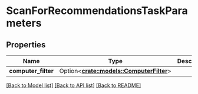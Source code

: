 # ScanForRecommendationsTaskParameters

## Properties

Name | Type | Description | Notes
------------ | ------------- | ------------- | -------------
**computer_filter** | Option<[**crate::models::ComputerFilter**](ComputerFilter.md)> |  | [optional]

[[Back to Model list]](../README.md#documentation-for-models) [[Back to API list]](../README.md#documentation-for-api-endpoints) [[Back to README]](../README.md)



